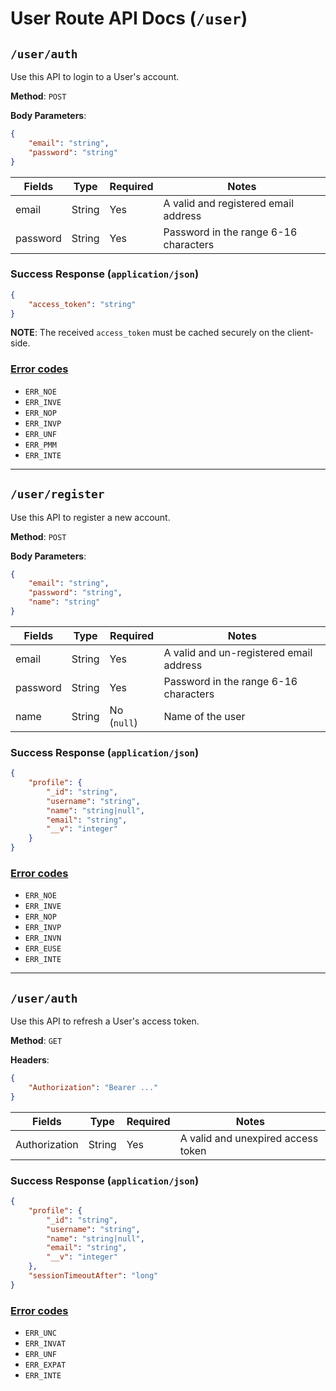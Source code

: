 # User Route API Docs (`/user`)

<a name="login"></a>

## `/user/auth`

Use this API to login to a User's account.

**Method**: `POST`

**Body Parameters**:

```json
{
    "email": "string",
    "password": "string"
}
```

| Fields | Type | Required | Notes |
|--------|------|----------|-------|
| email | String | Yes | A valid and registered email address |
| password | String | Yes | Password in the range 6-16 characters |

### **Success Response** (`application/json`)

```json
{
    "access_token": "string"
}
```

**NOTE**: The received `access_token` must be cached securely on the client-side.

### [**Error codes**](/src/configs/error.codes.config.json)

- `ERR_NOE`
- `ERR_INVE`
- `ERR_NOP`
- `ERR_INVP`
- `ERR_UNF`
- `ERR_PMM`
- `ERR_INTE`

---

<a name="register"></a>

## `/user/register`

Use this API to register a new account.

**Method**: `POST`

**Body Parameters**:

```json
{
    "email": "string",
    "password": "string",
    "name": "string"
}
```

| Fields | Type | Required | Notes |
|--------|------|----------|-------|
| email | String | Yes | A valid and un-registered email address |
| password | String | Yes | Password in the range 6-16 characters |
| name | String | No (`null`) | Name of the user |

### **Success Response** (`application/json`)

```json
{
    "profile": {
        "_id": "string",
        "username": "string",
        "name": "string|null",
        "email": "string",
        "__v": "integer"
    }
}
```

### [**Error codes**](/src/configs/error.codes.config.json)

- `ERR_NOE`
- `ERR_INVE`
- `ERR_NOP`
- `ERR_INVP`
- `ERR_INVN`
- `ERR_EUSE`
- `ERR_INTE`

---

<a name="auth"></a>

## `/user/auth`

Use this API to refresh a User's access token.

**Method**: `GET`

**Headers**:

```json
{
    "Authorization": "Bearer ..."
}
```

| Fields | Type | Required | Notes |
|--------|------|----------|-------|
| Authorization | String | Yes | A valid and unexpired access token |

### **Success Response** (`application/json`)

```json
{
    "profile": {
        "_id": "string",
        "username": "string",
        "name": "string|null",
        "email": "string",
        "__v": "integer"
    },
    "sessionTimeoutAfter": "long"
}
```

### [**Error codes**](/src/configs/error.codes.config.json)

- `ERR_UNC`
- `ERR_INVAT`
- `ERR_UNF`
- `ERR_EXPAT`
- `ERR_INTE`
